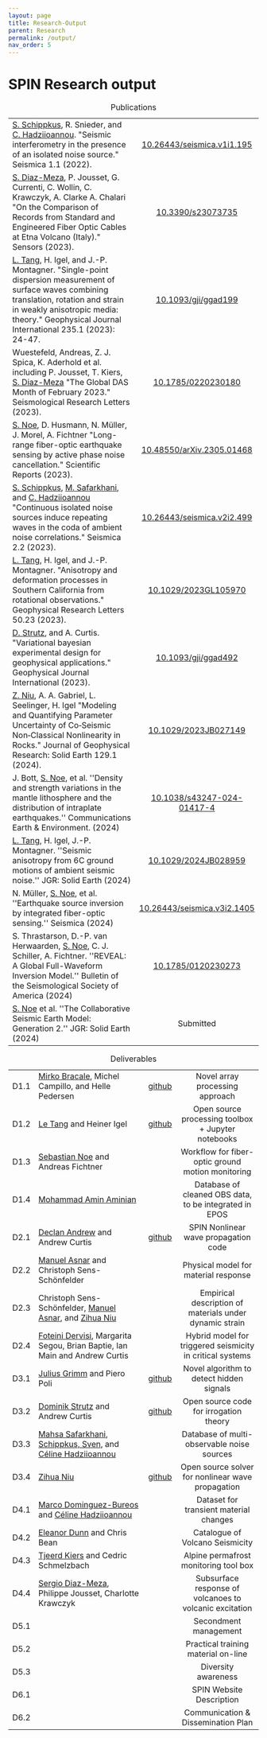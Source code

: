 ```yaml
---
layout: page
title: Research-Output 
parent: Research
permalink: /output/
nav_order: 5
---
```


# SPIN Research output

<!-- ***********************************************Publications Table*********************************************** -->

<table style="width:auto;">
  <caption>Publications</caption>
  <colgroup>
    <col style="width:80%;"> <!-- Adjust the width of the first column -->
    <col style="width:20%;"> <!-- Adjust the width of the second column -->
  </colgroup>
  <tr>
    <td><a href="https://www.geo.uni-hamburg.de/en/geophysik/personen/schippkus-sven.html">S. Schippkus</a>, R. Snieder, and <a href="https://www.geo.uni-hamburg.de/en/geophysik/personen/hadziioannou-celine.html">C. Hadziioannou</a>. "Seismic interferometry in the presence of an isolated noise source." Seismica 1.1 (2022).</td>
    <td align="center"><a href="https://seismica.library.mcgill.ca/article/view/195/286">10.26443/seismica.v1i1.195</a></td>
  </tr>
  <tr>
    <td><a href="https://spin-itn.eu/candidates/ESR4_4">S. Diaz-Meza</a>, P. Jousset, G. Currenti, C. Wollin, C. Krawczyk, A. Clarke A. Chalari "On the Comparison of Records from Standard and Engineered Fiber Optic Cables at Etna Volcano (Italy)." Sensors (2023).</td>
    <td align="center"><a href="https://www.mdpi.com/1424-8220/23/7/3735">10.3390/s23073735</a></td>
  </tr>
  <tr>
    <td><a href="https://spin-itn.eu/candidates/ESR1_1">L. Tang</a>, H. Igel, and J.-P. Montagner. "Single-point dispersion measurement of surface waves combining translation, rotation and strain in weakly anisotropic media: theory." Geophysical Journal International 235.1 (2023): 24-47.</td>
    <td align="center"><a href="https://doi.org/10.1093/gji/ggad199">10.1093/gji/ggad199</a></td>
  </tr>
  <tr>
    <td>Wuestefeld, Andreas, Z. J. Spica, K. Aderhold et al. including P. Jousset, T. Kiers, <a href="https://spin-itn.eu/candidates/ESR4_4">S. Diaz-Meza</a> "The Global DAS Month of February 2023." Seismological Research Letters (2023).</td>
    <td align="center"><a href="https://pubs.geoscienceworld.org/ssa/srl/article/doi/10.1785/0220230180/629787/The-Global-DAS-Month-of-February-2023">10.1785/0220230180</a></td>
  </tr>
  <tr>
    <td><a href="https://spin-itn.eu/candidates/ESR1_2">S. Noe</a>, D. Husmann, N. Müller, J. Morel, A. Fichtner "Long-range fiber-optic earthquake sensing by active phase noise cancellation." Scientific Reports (2023).</td>
    <td align="center"><a href="https://www.nature.com/articles/s41598-023-41161-x">10.48550/arXiv.2305.01468</a></td>
  </tr>
  <tr>
    <td><a href="https://www.geo.uni-hamburg.de/en/geophysik/personen/schippkus-sven.html">S. Schippkus</a>, <a href="https://spin-itn.eu/candidates/ESR3_4">M. Safarkhani</a>, and <a href="https://www.geo.uni-hamburg.de/en/geophysik/personen/hadziioannou-celine.html">C. Hadziioannou</a> "Continuous isolated noise sources induce repeating waves in the coda of ambient noise correlations." Seismica 2.2 (2023).</td>
    <td align="center"><a href="https://seismica.library.mcgill.ca/article/view/499/1174">10.26443/seismica.v2i2.499</a></td>
  </tr>
  <tr>
    <td><a href="https://spin-itn.eu/candidates/ESR1_1">L. Tang</a>, H. Igel, and J.-P. Montagner. "Anisotropy and deformation processes in Southern California from rotational observations." Geophysical Research Letters 50.23 (2023).</td>
    <td align="center"><a href="https://agupubs.onlinelibrary.wiley.com/doi/epdf/10.1029/2023GL105970">10.1029/2023GL105970</a></td>
  </tr>
  <tr>
    <td><a href="https://spin-itn.eu/candidates/ESR3_1">D. Strutz</a>, and A. Curtis. "Variational bayesian experimental design for geophysical applications." Geophysical Journal International (2023).</td>
    <td align="center"><a href="https://doi.org/10.1093/gji/ggad492">10.1093/gji/ggad492</a></td>
  </tr>
  <tr>
    <td><a href="https://spin-itn.eu/candidates/ESR3_2">Z. Niu</a>, A. A. Gabriel, L. Seelinger, H.  Igel "Modeling and Quantifying Parameter Uncertainty of Co‐Seismic Non‐Classical Nonlinearity in Rocks." Journal of Geophysical Research: Solid Earth 129.1 (2024).</td>
    <td align="center"><a href="https://agupubs.onlinelibrary.wiley.com/doi/epdf/10.1029/2023JB027149">10.1029/2023JB027149</a></td>
  </tr>
  <tr>
    <td>J. Bott, <a href="https://spin-itn.eu/candidates/ESR1_2">S. Noe</a>, et al. ''Density and strength variations in the mantle lithosphere and the distribution of intraplate earthquakes.'' Communications Earth & Environment. (2024)</td>
    <td align="center"><a href="https://www.nature.com/articles/s43247-024-01417-4">10.1038/s43247-024-01417-4</a></td>
  </tr>
  <tr>
    <td><a href="https://spin-itn.eu/candidates/ESR1_1">L. Tang</a>, H. Igel, J.-P. Montagner. ''Seismic anisotropy from 6C ground motions of ambient seismic noise.'' JGR: Solid Earth (2024)</td>
    <td align="center"><a href="https://agupubs.onlinelibrary.wiley.com/doi/10.1029/2024JB028959">10.1029/2024JB028959</a></td>
  </tr>
  <tr>
    <td>N. Müller, <a href="https://spin-itn.eu/candidates/ESR1_2">S. Noe</a>, et al. ''Earthquake source inversion by integrated fiber-optic sensing.'' Seismica (2024)</td>
    <td align="center"><a href="https://seismica.library.mcgill.ca/article/view/1405/1569">10.26443/seismica.v3i2.1405</a></td>
  </tr>
  <tr>
    <td>S. Thrastarson, D.-P. van Herwaarden, <a href="https://spin-itn.eu/candidates/ESR1_2">S. Noe</a>, C. J. Schiller, A. Fichtner. ''REVEAL: A Global Full-Waveform Inversion Model.'' Bulletin of the Seismological Society of America (2024)</td>
    <td align="center"><a href="https://pubs.geoscienceworld.org/ssa/bssa/article-abstract/114/3/1392/637892/REVEAL-A-Global-Full-Waveform-Inversion-Model?redirectedFrom=PDF">10.1785/0120230273</a></td>
  </tr>
  <tr>
    <td><a href="https://spin-itn.eu/candidates/ESR1_2">S. Noe</a> et al. ''The Collaborative Seismic Earth Model: Generation 2.'' JGR: Solid Earth (2024)</td>
    <td align="center">Submitted</td>
  </tr>
</table>
<!-- ***********************************************Presentations Table*********************************************** -->



<!-- ***********************************************Deliverables Table*********************************************** -->

<table>
  <caption>Deliverables</caption>
  <colgroup>
    <col style="width:30px; white-space: nowrap;"> <!-- Tighter first column -->
    <col style="width:50%;"> <!-- Adjust the width of the column author -->
    <col style="width:10%;"> <!-- Adjust the width of the column link to github -->
    <col style="width:35%;"> <!-- Adjust the width of the column 1 sentence description -->
  </colgroup>
  <tr> <!-- D1.1 -->
    <td align="center">D1.1</td>
    <td><a href="https://spin-itn.eu/candidates/ESR1_3">Mirko Bracale</a>, Michel Campillo, and Helle Pedersen</td>
    <td align="center"><a href="https://github.com/bracalem/measure_delay_CWT">github</a></td>
    <td align="center">Novel array processing approach</td>
  </tr>
  <tr> <!-- D1.2 -->
    <td align="center">D1.2</td>
    <td><a href="https://spin-itn.eu/candidates/ESR1_1">Le Tang</a> and Heiner Igel</td>
    <td align="center"><a href="https://github.com/spin-itn/6C_anisotropy">github</a></td>
    <td align="center">Open source processing toolbox + Jupyter notebooks</td>
  </tr>
  <tr> <!-- D1.3 -->
    <td align="center">D1.3</td>
    <td><a href="https://spin-itn.eu/candidates/ESR1_2">Sebastian Noe</a> and Andreas Fichtner</td>
    <td align="center"><a href=""></a></td>
    <td align="center">Workflow for fiber- optic ground motion monitoring</td>
  </tr>
  <tr> <!-- D1.4 -->
    <td align="center">D1.4</td>
    <td><a href="[https://spin-itn.eu/candidates/ESR1_2](https://spin-itn.eu/candidates/ESR1_4)">Mohammad Amin Aminian</a></td>
    <td align="center"><a href=""></a></td>
    <td align="center">Database of cleaned OBS data, to be integrated in EPOS</td>
  </tr>
  <tr> <!-- D2.1 -->
    <td align="center">D2.1</td>
    <td><a href="https://spin-itn.eu/candidates/ESR2_2">Declan Andrew</a> and Andrew Curtis</td>
    <td align="center"><a href="https://github.com/Aangniu/NonlinearWave">github</a></td>
    <td align="center">SPIN Nonlinear wave propagation code</td>
  </tr>
  <tr> <!-- D2.2 -->
    <td align="center">D2.2</td>
    <td><a href="https://spin-itn.eu/candidates/ESR2_1">Manuel Asnar</a> and Christoph Sens-Schönfelder</td>
    <td align="center"><a href=""></a></td>
    <td align="center">Physical model for material response</td>
  </tr>
  <tr> <!-- D2.3 -->
    <td align="center">D2.3</td>
    <td>Christoph Sens-Schönfelder, <a href="https://spin-itn.eu/candidates/ESR2_1">Manuel Asnar</a>, and <a href='https://spin-itn.eu/candidates/ESR3_2'>Zihua Niu</a></td>
    <td align="center"><a href=""></a></td>
    <td align="center">Empirical description of materials under dynamic strain</td>
  </tr>
  <tr> <!-- D2.4 -->
    <td align="center">D2.4</td>
    <td><a href="https://spin-itn.eu/candidates/ESR2_3">Foteini Dervisi</a>, Margarita Segou, Brian Baptie, Ian Main and Andrew Curtis</td>
    <td align="center"><a href=""></a></td>
    <td align="center">Hybrid model for triggered seismicity in critical systems</td>
  </tr>
  <tr> <!-- D3.1 -->
    <td align="center">D3.1</td>
    <td><a href="https://spin-itn.eu/candidates/ESR3_3">Julius Grimm</a> and Piero Poli</td>
    <td align="center"><a href="https://github.com/spin-itn/detect-hidden-signals">github</a></td>
    <td align="center">Novel algorithm to detect hidden signals</td>
  </tr>
  <tr> <!-- D3.2 -->
    <td align="center">D3.2</td>
    <td><a href="https://spin-itn.eu/candidates/ESR3_1">Dominik Strutz</a> and Andrew Curtis</td>
    <td align="center"><a href="https://github.com/spin-itn/GeoBED">github</a></td>
    <td align="center">Open source code for irrogation theory</td>
  </tr>
  <tr> <!-- D3.3 -->
    <td align="center">D3.3</td>
    <td><a href="https://spin-itn.eu/candidates/ESR3_4">Mahsa Safarkhani</a>, <a href="https://www.geo.uni-hamburg.de/en/geophysik/personen/schippkus-sven.html">Schippkus, Sven</a>, and <a href="https://www.geo.uni-hamburg.de/en/geophysik/personen/hadziioannou-celine.html">Céline Hadziioannou</a></td>
    <td align="center"><a href=""></a></td>
    <td align="center">Database of multi- observable noise sources</td>
  </tr>
  <tr> <!-- D3.4 -->
    <td align="center">D3.4</td>
    <td><a href="https://spin-itn.eu/candidates/ESR3_2">Zihua Niu</a></td>
    <td align="center"><a href="https://github.com/SeisSol/SeisSol/tree/damaged-material-nonlinear-drB">github</a></td>
    <td align="center">Open source solver for nonlinear wave propagation</td>
  </tr>
  <tr> <!-- D4.1 -->
    <td align="center">D4.1</td>
    <td><a href="https://spin-itn.eu/candidates/ESR4_2">Marco Dominguez-Bureos</a> and <a href="https://www.geo.uni-hamburg.de/en/geophysik/personen/hadziioannou-celine.html">Céline Hadziioannou</a></td>
    <td align="center"><a href=""></a></td>
    <td align="center">Dataset for transient material changes</td>
  </tr>
  <tr> <!-- D4.2 -->
    <td align="center">D4.2</td>
    <td><a href="https://spin-itn.eu/candidates/ESR4_1">Eleanor Dunn</a> and Chris Bean</td>
    <td align="center"><a href=""></a></td>
    <td align="center">Catalogue of Volcano Seismicity</td>
  </tr>
  <tr> <!-- D4.3 -->
    <td align="center">D4.3</td>
    <td><a href="https://spin-itn.eu/candidates/ESR4_3">Tjeerd Kiers</a> and Cedric Schmelzbach</td>
    <td align="center"><a href=""></a></td>
    <td align="center">Alpine permafrost monitoring tool box</td>
  </tr>
  <tr> <!-- D4.4 -->
    <td align="center">D4.4</td>
    <td><a href="https://spin-itn.eu/candidates/ESR4_4">Sergio Diaz-Meza</a>, Philippe Jousset, Charlotte Krawczyk</td>
    <td align="center"><a href=""></a></td>
    <td align="center">Subsurface response of volcanoes to volcanic excitation</td>
  </tr>
  <tr> <!-- D5.1 -->
    <td align="center">D5.1</td>
    <td></td>
    <td></td>
    <td align="center">Secondment management</td>
  </tr>
  <tr> <!-- D5.2 -->
    <td align="center">D5.2</td>
    <td></td>
    <td></td>
    <td align="center">Practical training material on-line</td>
  </tr>
  <tr> <!-- D5.3 -->
    <td align="center">D5.3</td>
    <td></td>
    <td></td>
    <td align="center">Diversity awareness</td>
  </tr>
  <tr> <!-- D6.1 -->
    <td align="center">D6.1</td>
    <td></td>
    <td></td>
    <td align="center">SPIN Website Description</td>
  </tr>
  <tr> <!-- D6.2 -->
    <td align="center">D6.2</td>
    <td></td>
    <td></td>
    <td align="center">Communication & Dissemination Plan</td>
  </tr>
</table>

